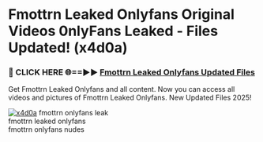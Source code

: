 # Fmottrn Leaked Onlyfans Original Videos 0nlyFans Leaked - Files Updated! (x4d0a)

<h3>🔴 CLICK HERE 🌐==►► <a href="https://tinyurl.com/ms9xzufz" rel="nofollow">Fmottrn Leaked Onlyfans Updated Files</a></h3>

Get Fmottrn Leaked Onlyfans and all content. Now you can access all videos and pictures of Fmottrn Leaked Onlyfans. New Updated Files 2025!

[![x4d0a](https://i.imgur.com/ppqm5kG.gif)](https://tinyurl.com/ms9xzufz)
fmottrn onlyfans leak<br>
fmottrn leaked onlyfans<br>
fmottrn onlyfans nudes